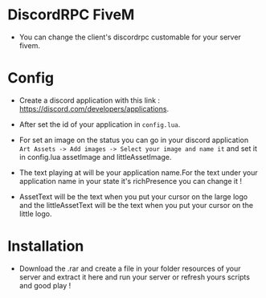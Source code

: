 # DiscordRPC FiveM

- You can change the client's discordrpc customable for your server fivem.

# Config

- Create a discord application with this link : https://discord.com/developers/applications.

- After set the id of your application in ```config.lua```.

- For set an image on the status you can go in your discord application ```Art Assets -> Add images -> Select your image and name it``` and set it in config.lua assetImage and littleAssetImage.

- The text playing at will be your application name.For the text under your application name in your state it's richPresence you can change it !

- AssetText will be the text when you put your cursor on the large logo and the littleAssetText will be the text when you put your cursor on the little logo.

# Installation

- Download the .rar and create a file in your folder resources of your server and extract it here and run your server or refresh yours scripts and good play ! 



